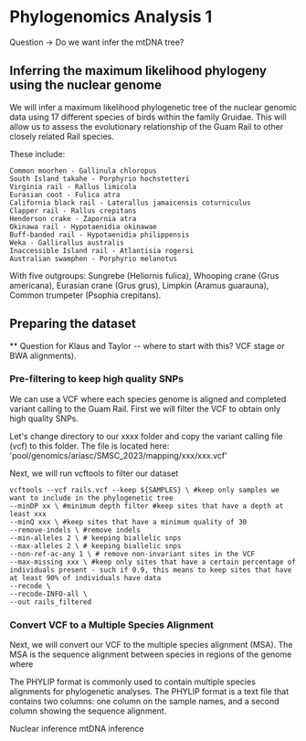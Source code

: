 # Phylogenomics Analysis 1

Question -> Do we want infer the mtDNA tree? 

## Inferring the maximum likelihood phylogeny using the nuclear genome
We will infer a maximum likelihood phylogenetic tree of the nuclear genomic data using 17 different species of birds within the family Gruidae. This will allow us to assess the evolutionary relationship of the Guam Rail to other closely related Rail species. 

These include: 

```
Common moorhen - Gallinula chloropus	
South Island takahe - Porphyrio hochstetteri 	
Virginia rail - Rallus limicola 	
Eurasian coot - Fulica atra	
California black rail - Laterallus jamaicensis coturniculus 	
Clapper rail - Rallus crepitans	
Henderson crake - Zapornia atra	
Okinawa rail - Hypotaenidia okinawae	
Buff-banded rail - Hypotaenidia philippensis
Weka - Gallirallus australis
Inaccessible Island rail - Atlantisia rogersi 
Australian swamphen - Porphyrio melanotus	
```
With five outgroups: Sungrebe (Heliornis fulica), Whooping crane (Grus americana), Eurasian crane (Grus grus), Limpkin (Aramus guarauna), Common trumpeter (Psophia crepitans). 

## Preparing the dataset 
** Question for Klaus and Taylor --  where to start with this? VCF stage or BWA alignments). 

### Pre-filtering to keep high quality SNPs
We can use a VCF where each species genome is aligned and completed variant calling to the Guam Rail. First we will filter the VCF to obtain only high quality SNPs.

Let's change directory to our xxxx folder and copy the variant calling file (vcf) to this folder. The file is located here: 'pool/genomics/ariasc/SMSC_2023/mapping/xxx/xxx.vcf'

Next, we will run vcftools to filter our dataset
```
vcftools --vcf rails.vcf --keep ${SAMPLES} \ #keep only samples we want to include in the phylogenetic tree
--minDP xx \ #minimum depth filter #keep sites that have a depth at least xxx
--minQ xxx \ #keep sites that have a minimum quality of 30
--remove-indels \ #remove indels
--min-alleles 2 \ # keeping biallelic snps
--max-alleles 2 \ # keeping biallelic snps
--non-ref-ac-any 1 \ # remove non-invariant sites in the VCF
--max-missing xxx \ #keep only sites that have a certain percentage of individuals present - such if 0.9, this means to keep sites that have at least 90% of individuals have data
--recode \
--recode-INFO-all \
--out rails_filtered
```

### Convert VCF to a Multiple Species Alignment
Next, we will convert our VCF to the multiple species alignment (MSA). The MSA is the sequence alignment between species in regions of the genome where 

The PHYLIP format is commonly used to contain multiple species alignments for phylogenetic analyses. The PHYLIP format is a text file that contains two columns: one column on the sample names, and a second column showing the sequence alignment. 







Nuclear inference
mtDNA inference 

